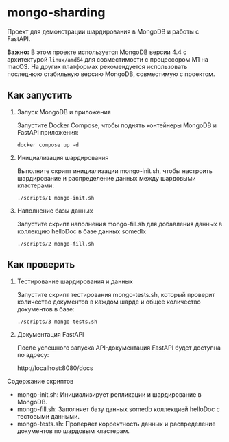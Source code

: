 # mongo-sharding

Проект для демонстрации шардирования в MongoDB и работы с FastAPI.

**Важно:** В этом проекте используется MongoDB версии 4.4 с архитектурой `linux/amd64` для совместимости с процессором
M1 на macOS. На других платформах рекомендуется использовать последнюю стабильную версию MongoDB, совместимую с
проектом.

## Как запустить

1. Запуск MongoDB и приложения

   Запустите Docker Compose, чтобы поднять контейнеры MongoDB и FastAPI приложения:

   ```shell
   docker compose up -d
   ```

2. Инициализация шардирования

   Выполните скрипт инициализации mongo-init.sh, чтобы настроить шардирование и распределение данных между шардовыми
   кластерами:

   ```shell
   ./scripts/1 mongo-init.sh
   ```

3. Наполнение базы данных

   Запустите скрипт наполнения mongo-fill.sh для добавления данных в коллекцию helloDoc в базе данных somedb:

   ```shell
   ./scripts/2 mongo-fill.sh
   ```

## Как проверить

1. Тестирование шардирования и данных

   Запустите скрипт тестирования mongo-tests.sh, который проверит количество документов в каждом шарде и общее
   количество документов в базе:

   ```shell
   ./scripts/3 mongo-tests.sh
   ```

2. Документация FastAPI

   После успешного запуска API-документация FastAPI будет доступна по адресу:

   http://localhost:8080/docs

Содержание скриптов

- mongo-init.sh: Инициализирует репликации и шардирование в MongoDB. 
- mongo-fill.sh: Заполняет базу данных somedb коллекцией helloDoc с тестовыми данными. 
- mongo-tests.sh: Проверяет корректность данных и распределение документов по шардовым кластерам.
